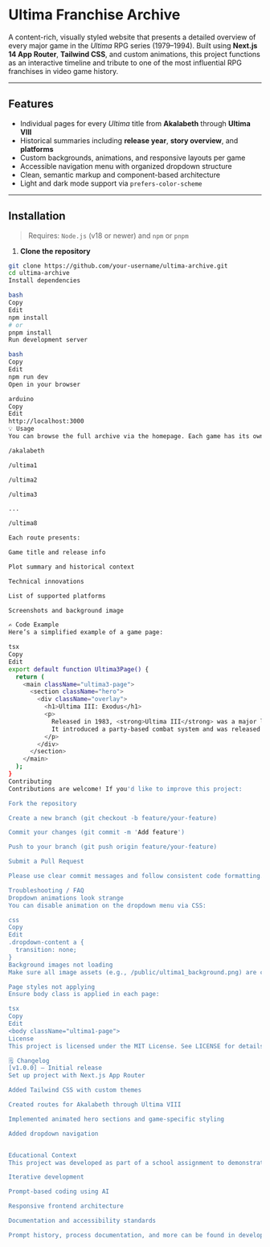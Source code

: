 # Ultima Franchise Archive

A content-rich, visually styled website that presents a detailed overview of every major game in the _Ultima_ RPG series (1979–1994). Built using **Next.js 14 App Router**, **Tailwind CSS**, and custom animations, this project functions as an interactive timeline and tribute to one of the most influential RPG franchises in video game history.

---

## Features

- Individual pages for every _Ultima_ title from **Akalabeth** through **Ultima VIII**
- Historical summaries including **release year**, **story overview**, and **platforms**
- Custom backgrounds, animations, and responsive layouts per game
- Accessible navigation menu with organized dropdown structure
- Clean, semantic markup and component-based architecture
- Light and dark mode support via `prefers-color-scheme`

---

## Installation

> Requires: `Node.js` (v18 or newer) and `npm` or `pnpm`

1. **Clone the repository**

```bash
git clone https://github.com/your-username/ultima-archive.git
cd ultima-archive
Install dependencies

bash
Copy
Edit
npm install
# or
pnpm install
Run development server

bash
Copy
Edit
npm run dev
Open in your browser

arduino
Copy
Edit
http://localhost:3000
💡 Usage
You can browse the full archive via the homepage. Each game has its own route:

/akalabeth

/ultima1

/ultima2

/ultima3

...

/ultima8

Each route presents:

Game title and release info

Plot summary and historical context

Technical innovations

List of supported platforms

Screenshots and background image

✍️ Code Example
Here’s a simplified example of a game page:

tsx
Copy
Edit
export default function Ultima3Page() {
  return (
    <main className="ultima3-page">
      <section className="hero">
        <div className="overlay">
          <h1>Ultima III: Exodus</h1>
          <p>
            Released in 1983, <strong>Ultima III</strong> was a major leap forward in RPG design.
            It introduced a party-based combat system and was released on Apple II, C64, IBM PC, and NES.
          </p>
        </div>
      </section>
    </main>
  );
}
Contributing
Contributions are welcome! If you'd like to improve this project:

Fork the repository

Create a new branch (git checkout -b feature/your-feature)

Commit your changes (git commit -m 'Add feature')

Push to your branch (git push origin feature/your-feature)

Submit a Pull Request

Please use clear commit messages and follow consistent code formatting.

Troubleshooting / FAQ
Dropdown animations look strange
You can disable animation on the dropdown menu via CSS:

css
Copy
Edit
.dropdown-content a {
  transition: none;
}
Background images not loading
Make sure all image assets (e.g., /public/ultima1_background.png) are correctly placed in the /public folder.

Page styles not applying
Ensure body class is applied in each page:

tsx
Copy
Edit
<body className="ultima1-page">
License
This project is licensed under the MIT License. See LICENSE for details.

🗒️ Changelog
[v1.0.0] – Initial release
Set up project with Next.js App Router

Added Tailwind CSS with custom themes

Created routes for Akalabeth through Ultima VIII

Implemented animated hero sections and game-specific styling

Added dropdown navigation


Educational Context
This project was developed as part of a school assignment to demonstrate:

Iterative development

Prompt-based coding using AI

Responsive frontend architecture

Documentation and accessibility standards

Prompt history, process documentation, and more can be found in development-log.md.
```
